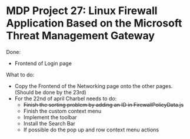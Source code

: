 # MDP Project 27: Linux Firewall Application Based on the Microsoft Threat Management Gateway

Done:
- Frontend of Login page

What to do:
- Copy the Frontend of the Networking page onto the other pages. (Should be done by the 23rd)
- For the 22nd of april Charbel needs to do:
	- ~~Finish the sorting problem by adding an ID in FirewallPolicyData.js~~ 
	- Finish the custom context menu 
	- Implement the toolbar
	- Install the Search Bar
	- If possible do the pop up and row context menu actions
